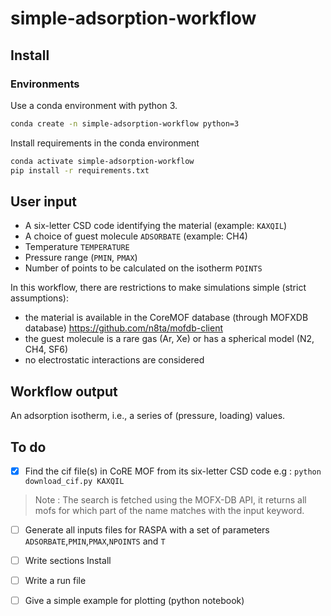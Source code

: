 # simple-adsorption-workflow

## Install

### Environments 
Use a conda environment with python 3.
```bash
conda create -n simple-adsorption-workflow python=3
```

Install requirements in the conda environment
```bash
conda activate simple-adsorption-workflow
pip install -r requirements.txt
```


## User input

- A six-letter CSD code identifying the material (example: `KAXQIL`)
- A choice of guest molecule `ADSORBATE` (example: CH4)
- Temperature `TEMPERATURE`
- Pressure range (`PMIN`, `PMAX`)
- Number of points to be calculated on the isotherm `POINTS`

In this workflow, there are restrictions to make simulations simple (strict assumptions):

- the material is available in the CoreMOF database (through MOFXDB database)
 https://github.com/n8ta/mofdb-client
- the guest molecule is a rare gas (Ar, Xe) or has a spherical model (N2, CH4, SF6)
- no electrostatic interactions are considered

## Workflow output

An adsorption isotherm, i.e., a series of (pressure, loading) values.

## To do 
- [x] Find the cif file(s) in CoRE MOF from its six-letter CSD code
e.g : `python download_cif.py KAXQIL`
> Note : The search is fetched using the MOFX-DB API, it returns all mofs for which part of the name matches with the input keyword.

- [ ] Generate all inputs files for RASPA with a set of parameters `ADSORBATE`,`PMIN`,`PMAX`,`NPOINTS` and `T`

- [ ] Write sections Install
- [ ] Write a run file
- [ ] Give a simple example for plotting (python notebook)
